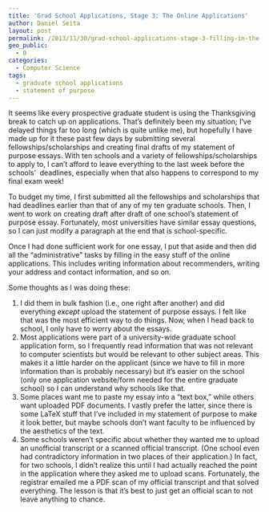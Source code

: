 ```yaml
---
title: 'Grad School Applications, Stage 3: The Online Applications'
author: Daniel Seita
layout: post
permalink: /2013/11/30/grad-school-applications-stage-3-filling-in-the-online-applications/
geo_public:
  - 0
categories:
  - Computer Science
tags:
  - graduate school applications
  - statement of purpose
---
```

It seems like every prospective graduate student is using the Thanksgiving break to catch up on applications. That&#8217;s definitely been my situation; I&#8217;ve delayed things far too long (which is quite unlike me), but hopefully I have made up for it these past few days by submitting several fellowships/scholarships and creating final drafts of my statement of purpose essays. With ten schools and a variety of fellowships/scholarships to apply to, I can&#8217;t afford to leave everything to the last week before the schools&#8217;  deadlines, especially when that also happens to correspond to my final exam week!

To budget my time, I first submitted all the fellowships and scholarships that had deadlines earlier than that of any of my ten graduate schools. Then, I went to work on creating draft after draft of one school&#8217;s statement of purpose essay. Fortunately, most universities have similar essay questions, so I can just modify a paragraph at the end that is school-specific.

Once I had done sufficient work for one essay, I put that aside and then did all the &#8220;administrative&#8221; tasks by filling in the easy stuff of the online applications. This includes writing information about recommenders, writing your address and contact information, and so on.

Some thoughts as I was doing these:

  1. I did them in bulk fashion (i.e., one right after another) and did everything <em style="color:#000000;">except</em> upload the statement of purpose essays. I felt like that was the most efficient way to do things. Now, when I head back to school, I only have to worry about the essays.
  2. Most applications were part of a university-wide graduate school application form, so I frequently read information that was not relevant to computer scientists but would be relevant to other subject areas. This makes it a little harder on the applicant (since we have to fill in more information than is probably necessary) but it&#8217;s easier on the school (only one application website/form needed for the entire graduate school) so I can understand why schools like that.
  3. Some places want me to paste my essay into a &#8220;text box,&#8221; while others want uploaded PDF documents. I vastly prefer the latter, since there is some LaTeX stuff that I&#8217;ve included in my statement of purpose to make it look better, but maybe schools don&#8217;t want faculty to be influenced by the aesthetics of the text.
  4. Some schools weren&#8217;t specific about whether they wanted me to upload an unofficial transcript or a scanned official transcript. (One school even had contradictory information in two places of their application.) In fact, for two schools, I didn&#8217;t realize this until I had actually reached the point in the application where they asked me to upload scans. Fortunately, the registrar emailed me a PDF scan of my official transcript and that solved everything. The lesson is that it&#8217;s best to just get an official scan to not leave anything to chance.